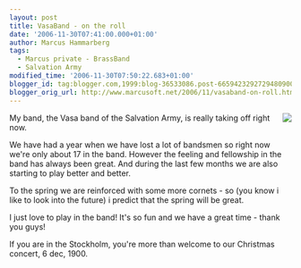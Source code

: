 ```yaml
---
layout: post
title: VasaBand - on the roll
date: '2006-11-30T07:41:00.000+01:00'
author: Marcus Hammarberg
tags:
  - Marcus private - BrassBand
  - Salvation Army
modified_time: '2006-11-30T07:50:22.683+01:00'
blogger_id: tag:blogger.com,1999:blog-36533086.post-6659423292729480900
blogger_orig_url: http://www.marcusoft.net/2006/11/vasaband-on-roll.html
---
```


[<img
src="http://photos1.blogger.com/x/blogger2/4958/4459/320/921092/julkonsert%2006.jpg"
style="FLOAT: right; MARGIN: 0px 0px 10px 10px; CURSOR: hand"
data-border="0" />](http://photos1.blogger.com/x/blogger2/4958/4459/1600/118140/julkonsert%2006.jpg)

<div>

My band, the Vasa band of the Salvation Army, is really taking off right
now.

</div>

<div>

</div>



<div>

We have had a year when we have lost a lot of bandsmen so right now
we're only about 17 in the band. However the feeling and fellowship in
the band has always been great. And during the last few months we are
also starting to play better and better.

</div>

<div>

</div>

<div>

</div>

<div>

To the spring we are reinforced with some more cornets - so (you know i
like to look into the future) i predict that the spring will be great.

</div>

<div>

</div>



<div>

I just love to play in the band! It's so fun and we have a great time -
thank you guys!

</div>

<div>

</div>

<div>

</div>



<div>

If you are in the Stockholm, you're more than welcome to our Christmas
concert, 6 dec, 1900.

</div>
